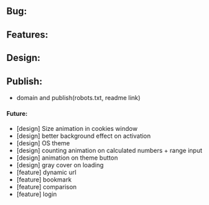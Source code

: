 ## Bug:

## Features:

## Design:

## Publish:
- domain and publish(robots.txt, readme link)

#### Future:
- [design] Size animation in cookies window
- [design] better background effect on activation
- [design] OS theme
- [design] counting animation on calculated numbers + range input
- [design] animation on theme button
- [design] gray cover on loading
- [feature] dynamic url
- [feature] bookmark
- [feature] comparison
- [feature] login